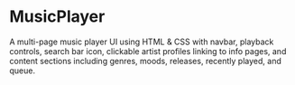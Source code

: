 # MusicPlayer
A multi-page music player UI using HTML & CSS with navbar, playback controls, search bar icon, clickable artist profiles linking to info pages, and content sections including genres, moods, releases, recently played, and queue.
